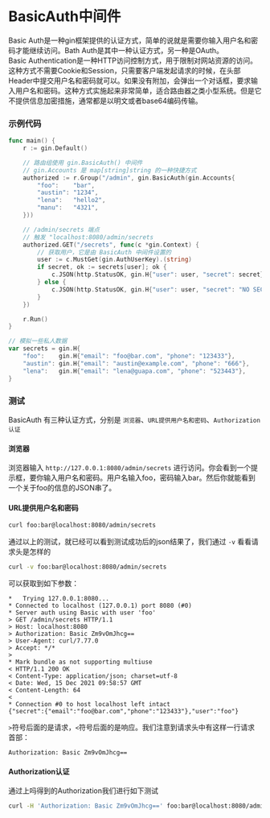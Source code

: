 # BasicAuth中间件

Basic Auth是一种gin框架提供的认证方式，简单的说就是需要你输入用户名和密码才能继续访问。Bath Auth是其中一种认证方式，另一种是OAuth。  
Basic Authentication是一种HTTP访问控制方式，用于限制对网站资源的访问。这种方式不需要Cookie和Session，只需要客户端发起请求的时候，在头部Header中提交用户名和密码就可以。如果没有附加，会弹出一个对话框，要求输入用户名和密码。这种方式实施起来非常简单，适合路由器之类小型系统。但是它不提供信息加密措施，通常都是以明文或者base64编码传输。  

### 示例代码

```go
func main() {
	r := gin.Default()

	// 路由组使用 gin.BasicAuth() 中间件
	// gin.Accounts 是 map[string]string 的一种快捷方式
	authorized := r.Group("/admin", gin.BasicAuth(gin.Accounts{
		"foo":    "bar",
		"austin": "1234",
		"lena":   "hello2",
		"manu":   "4321",
	}))

	// /admin/secrets 端点
	// 触发 "localhost:8080/admin/secrets
	authorized.GET("/secrets", func(c *gin.Context) {
		// 获取用户，它是由 BasicAuth 中间件设置的
		user := c.MustGet(gin.AuthUserKey).(string)
		if secret, ok := secrets[user]; ok {
			c.JSON(http.StatusOK, gin.H{"user": user, "secret": secret})
		} else {
			c.JSON(http.StatusOK, gin.H{"user": user, "secret": "NO SECRET :("})
		}
	})

	r.Run()
}

// 模拟一些私人数据
var secrets = gin.H{
	"foo":    gin.H{"email": "foo@bar.com", "phone": "123433"},
	"austin": gin.H{"email": "austin@example.com", "phone": "666"},
	"lena":   gin.H{"email": "lena@guapa.com", "phone": "523443"},
}
```

### 测试

BasicAuth 有三种认证方式，分别是 `浏览器`、`URL提供用户名和密码`、`Authorization认证`

#### 浏览器

浏览器输入 `http://127.0.0.1:8080/admin/secrets` 进行访问。你会看到一个提示框，要你输入用户名和密码。用户名输入foo，密码输入bar。然后你就能看到一个关于foo的信息的JSON串了。

#### URL提供用户名和密码

```bash
curl foo:bar@localhost:8080/admin/secrets
```

通过以上的测试，就已经可以看到测试成功后的json结果了，我们通过 `-v` 看看请求头是怎样的

```bash
curl -v foo:bar@localhost:8080/admin/secrets
```

可以获取到如下参数：

```
*   Trying 127.0.0.1:8080...
* Connected to localhost (127.0.0.1) port 8080 (#0)
* Server auth using Basic with user 'foo'
> GET /admin/secrets HTTP/1.1
> Host: localhost:8080
> Authorization: Basic Zm9vOmJhcg==
> User-Agent: curl/7.77.0
> Accept: */*
> 
* Mark bundle as not supporting multiuse
< HTTP/1.1 200 OK
< Content-Type: application/json; charset=utf-8
< Date: Wed, 15 Dec 2021 09:58:57 GMT
< Content-Length: 64
< 
* Connection #0 to host localhost left intact
{"secret":{"email":"foo@bar.com","phone":"123433"},"user":"foo"}
```

`>`符号后面的是请求，`<`符号后面的是响应。我们注意到请求头中有这样一行请求首部：

```
Authorization: Basic Zm9vOmJhcg==
```

#### Authorization认证

通过上吗得到的Authorization我们进行如下测试

```bash
curl -H 'Authorization: Basic Zm9vOmJhcg==' foo:bar@localhost:8080/admin/secrets
```
